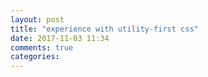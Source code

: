 ```yaml
---
layout: post
title: "experience with utility-first css"
date: 2017-11-03 11:34
comments: true
categories: 
---
```

